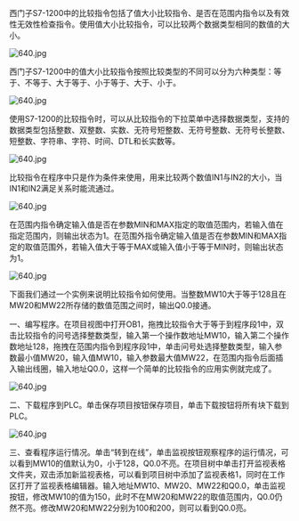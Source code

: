 西门子S7-1200中的比较指令包括了值大小比较指令、是否在范围内指令以及有效性无效性检查指令。使用值大小比较指令，可以比较两个数据类型相同的数值的大小。

![640.jpg](https://ucc.alicdn.com/pic/developer-ecology/d080142cf58440c59c7ae7c1150b4110.jpg?x-oss-process=image%2Fresize%2Cw_1400%2Fformat%2Cwebp "640.jpg")

西门子S7-1200中的值大小比较指令按照比较类型的不同可以分为六种类型：等于、不等于、大于等于、小于等于、大于、小于。

![640.jpg](https://ucc.alicdn.com/pic/developer-ecology/cbb4247545844733b51a5bdd38c3b40a.jpg?x-oss-process=image%2Fresize%2Cw_1400%2Fformat%2Cwebp "640.jpg")

使用S7-1200的比较指令时，可以从比较指令的下拉菜单中选择数据类型，支持的数据类型包括整数、双整数、实数、无符号短整数、无符号整数、无符号长整数、短整数、字符串、字符、时间、DTL和长实数等。

![640.jpg](https://ucc.alicdn.com/pic/developer-ecology/9f06d82d7a9d44b5bc857d1c85ad810f.jpg?x-oss-process=image%2Fresize%2Cw_1400%2Fformat%2Cwebp "640.jpg")

比较指令在程序中只是作为条件来使用，用来比较两个数值IN1与IN2的大小，当IN1和IN2满足关系时能流通过。

![640.jpg](https://ucc.alicdn.com/pic/developer-ecology/7aaec88e5bb34d50946d519db67e5f99.jpg?x-oss-process=image%2Fresize%2Cw_1400%2Fformat%2Cwebp "640.jpg")

在范围内指令确定输入值是否在参数MIN和MAX指定的取值范围内，若输入值在指定范围内，则输出状态为1。在范围外指令确定输入值是否在参数MIN和MAX指定的取值范围外，若输入值大于等于MAX或输入值小于等于MIN时，则输出状态为1。

![640.jpg](https://ucc.alicdn.com/pic/developer-ecology/8c7a974525224b2298a1af860b875a77.jpg?x-oss-process=image%2Fresize%2Cw_1400%2Fformat%2Cwebp "640.jpg")

下面我们通过一个实例来说明比较指令如何使用。当整数MW10大于等于128且在MW20和MW22所存储的数值范围之间时，输出Q0.0接通。

一、编写程序。在项目视图中打开OB1，拖拽比较指令大于等于到程序段1中，双击比较指令的问号选择整数类型，输入第一个操作数地址MW10，输入第二个操作数地址128，拖拽在范围内指令到程序段1中，单击问号处选择整数类型，输入参数最小值MW20，输入值MW10，输入参数最大值MW22，在范围内指令后面插入输出线圈，输入地址Q0.0，这样一个简单的比较指令的应用实例就完成了。

![640.jpg](https://ucc.alicdn.com/pic/developer-ecology/33725384327f47db8accc83e96ba3ff7.jpg?x-oss-process=image%2Fresize%2Cw_1400%2Fformat%2Cwebp "640.jpg")

二、下载程序到PLC。单击保存项目按钮保存项目，单击下载按钮将所有块下载到PLC。

![640.jpg](https://ucc.alicdn.com/pic/developer-ecology/db108cce4e8b4baaac65547aa93a0896.jpg?x-oss-process=image%2Fresize%2Cw_1400%2Fformat%2Cwebp "640.jpg")

三、查看程序运行情况。单击“转到在线”，单击监视按钮观察程序的运行情况，可以看到MW10的值默认为0，小于128，Q0.0不亮。在项目树中单击打开监视表格文件夹，双击添加新监视表格，可以看到项目树中添加了监视表格1，同时在工作区打开了监视表格编辑器。输入地址MW10、MW20、MW22和Q0.0，单击监视按钮，修改MW10的值为150，此时不在MW20和MW22的取值范围内，Q0.0仍然不亮。修改MW20和MW22分别为100和200，则可以看到Q0.0亮。